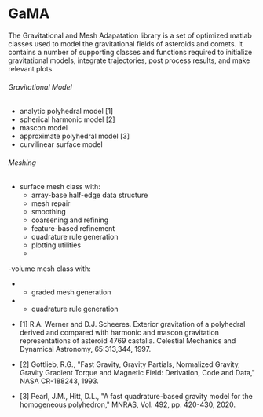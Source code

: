 # GaMA
The Gravitational and Mesh Adapatation library is a set of optimized matlab classes used to model the gravitational fields of asteroids and comets. It contains a number of supporting classes and functions required to initialize gravitational models, integrate trajectories, post process results, and make relevant plots.  

###### Gravitational Model
- analytic polyhedral model [1]
- spherical harmonic model [2]
- mascon model 
- approximate polyhedral model [3]
- curvilinear surface model

###### Meshing
- surface mesh class with:
  - array-base half-edge data structure
  - mesh repair
  - smoothing
  - coarsening and refining
  - feature-based refinement
  - quadrature rule generation
  - plotting utilities
  -
-volume mesh class with:
- - graded mesh generation
- - quadrature rule generation

- [1] R.A. Werner and D.J. Scheeres. Exterior gravitation of a polyhedral derived and compared with harmonic and mascon gravitation representations of asteroid 4769 castalia. Celestial Mechanics and Dynamical Astronomy, 65:313,344, 1997.
- [2] Gottlieb, R.G., "Fast Gravity, Gravity Partials, Normalized Gravity, Gravity Gradient Torque and Magnetic Field: Derivation, Code and Data," NASA CR-188243, 1993.
- [3] Pearl, J.M., Hitt, D.L., "A fast quadrature-based gravity model for the homogeneous polyhedron," MNRAS, Vol. 492, pp. 420-430, 2020.
